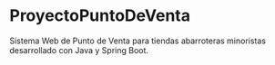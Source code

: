 # ProyectoPuntoDeVenta
Sistema Web de Punto de Venta para tiendas abarroteras minoristas desarrollado con Java y Spring Boot.
